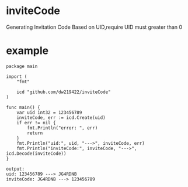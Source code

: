 # inviteCode
Generating Invitation Code Based on UID,require UID must greater than 0

# example
```
package main

import (
	"fmt"

	icd "github.com/dw219422/inviteCode"
)

func main() {
	var uid int32 = 123456789
	inviteCode, err := icd.Create(uid)
	if err != nil {
		fmt.Println("error: ", err)
		return
	}
	fmt.Println("uid:", uid, "--->", inviteCode, err)
	fmt.Println("inviteCode:", inviteCode, "--->", icd.Decode(inviteCode))
}

output:
uid: 123456789 ---> JG4RDNB
inviteCode: JG4RDNB ---> 123456789
```

